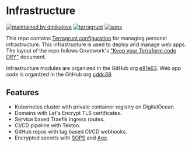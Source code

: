 # Infrastructure

[![maintained by dmikalova](https://img.shields.io/static/v1?&color=ccff90&label=maintained%20by&labelColor=424242&logo=&logoColor=fff&message=dmikalova&&style=flat-square)](https://github.com/dmikalova/infrastructure)
[![terragrunt](https://img.shields.io/static/v1?&color=706BF4&label=%20&labelColor=424242&logo=&logoColor=fff&message=terragrunt&&style=flat-square)](https://terragrunt.gruntwork.io/)
[![sops](https://img.shields.io/static/v1?&color=fff&label=%20&labelColor=424242&logo=sops&logoColor=fff&message=sops&&style=flat-square)](https://github.com/mozilla/sops)

This repo contains [Terragrunt configuration](https://terragrunt.gruntwork.io/) for managing personal infrastructure. This infrastructure is used to deploy and manage web apps. The layout of the repo follows Gruntwork's ["Keep your Terraform code DRY"](https://terragrunt.gruntwork.io/docs/features/keep-your-terraform-code-dry/) document.

Infrastructure modules are organized in the GitHub org [e91e63](https://github.com/e91e63/). Web app code is organized in the GitHub org [cddc39](https://github.com/cddc39).

## Features

- Kubernetes cluster with private container registry on DigitalOcean.
- Domains with Let's Encrypt TLS certificates.
- Service based Traefik ingress routes.
- CI/CD pipeline with Tekton.
- GitHub repos with tag based CI/CD webhooks.
- Encrypted secrets with [SOPS](https://github.com/mozilla/sops) and [Age](https://github.com/FiloSottile/age).
